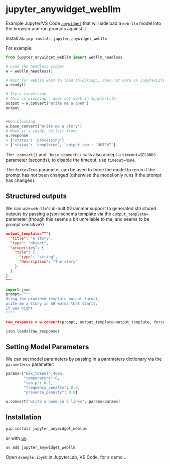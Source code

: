 # jupyter_anywidget_webllm

Example Jupyter/VS Code [`anywidget`](https://anywidget.dev/) that will sideload a `web-llm` model into the browser and run prompts against it.

Install as: `pip install jupyter_anywidget_webllm`

For example:

```python
from jupyter_anywidget_webllm import webllm_headless

# Load the headless widget
w = webllm_headless()

# Wait for webllm wasm to load (blocking;; does not work in JupyterLite)
w.ready()

# Try a conversion
# This is blocking - does not work in JupyterLite
output = w.convert("Write me a poem")
output


#Non-blocking
w.base_convert("Write me a story")
# When it's ready, collect from:
w.response
> {'status': 'processing'}
> {'status': 'completed', 'output_raw': 'OUTPUT'}
```

The `.convert()` and `.base_convert()` calls also accept a `timeout=SECONDS` parameter (seconds); to disable the timeout, use `timeout=None`.

The `force=True` parameter can be used to force the model to rerun if the prompt has not been changed (otherwise the model only runs if the prompt has changed).

## Structured outputs

We can use `web-llm`'s in-bult XGrammar support to generated structured outputs by passing a json-schema template via the `output_template=` parameter  (though this seems a bit unreliable to me, and seems to be prompt sensitive?)

```json
output_template="""{
  "title": "A story",
  "type": "object",
  "properties": {
    "tale": {
      "type": "string",
      "description": "The story"
    }
  }
}
"""
```

```python
import json
prompt=""""
Using the provided template output format,
write me a story in 50 words that starts:
It was night
""""

raw_response = w.convert(prompt, output_template=output_template, force=True)

json.loads(raw_response)
```

## Setting Model Parameters

We can set model parameters by passing in a parameters dictionary via the `parameters=` parameter:

```python
params={"max_tokens":4096,
        "temperature":0,
        "top_p": 0.1, 
        "frequency_penalty": 0.0,
        "presence_penalty": 0.0}

w.convert("write a poem in 8 lines", params=params)
```

## Installation

```sh
pip install jupyter_anywidget_webllm
```

or with [uv](https://github.com/astral-sh/uv):

```sh
uv add jupyter_anywidget_webllm
```

Open `example.ipynb` in JupyterLab, VS Code, for a demo...
